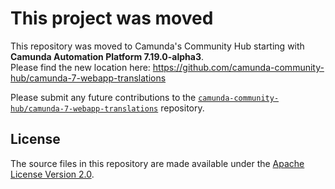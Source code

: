 # This project was moved

This repository was moved to Camunda's Community Hub starting with **Camunda Automation Platform 7.19.0-alpha3**.\
Please find the new location here: https://github.com/camunda-community-hub/camunda-7-webapp-translations

Please submit any future contributions to the [`camunda-community-hub/camunda-7-webapp-translations`](https://github.com/camunda-community-hub/camunda-7-webapp-translations) repository.

## License

The source files in this repository are made available under the [Apache License Version 2.0](./LICENSE).
